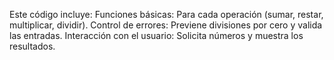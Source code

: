Este código incluye:
Funciones básicas: Para cada operación (sumar, restar, multiplicar, dividir).
Control de errores: Previene divisiones por cero y valida las entradas.
Interacción con el usuario: Solicita números y muestra los resultados.
